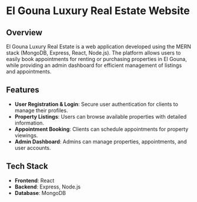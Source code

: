 # El Gouna Luxury Real Estate Website

## Overview
El Gouna Luxury Real Estate is a web application developed using the MERN stack (MongoDB, Express, React, Node.js). The platform allows users to easily book appointments for renting or purchasing properties in El Gouna, while providing an admin dashboard for efficient management of listings and appointments.

## Features
- **User Registration & Login**: Secure user authentication for clients to manage their profiles.
- **Property Listings**: Users can browse available properties with detailed information.
- **Appointment Booking**: Clients can schedule appointments for property viewings.
- **Admin Dashboard**: Admins can manage properties, appointments, and user accounts.

## Tech Stack
- **Frontend**: React
- **Backend**: Express, Node.js
- **Database**: MongoDB

